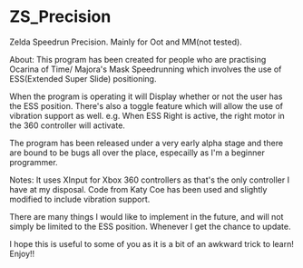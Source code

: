 ZS_Precision
============

Zelda Speedrun Precision. Mainly for Oot and MM(not tested).

About:
This program has been created for people who are practising Ocarina of Time/ Majora's Mask Speedrunning 
which involves the use of ESS(Extended Super Slide) positioning.

When the program is operating it will Display whether or not the user has the ESS position. 
There's also a toggle feature which will allow the use of vibration support as well. 
e.g. When ESS Right is active, the right motor in the 360 controller will activate.

The program has been released under a very early alpha stage and there are bound to be bugs all over the place, 
especailly as I'm a beginner programmer. 

Notes: 
It uses XInput for Xbox 360 controllers as that's the only controller I have at my disposal. 
Code from Katy Coe has been used and slightly modified to include vibration support. 

There are many things I would like to implement in the future, and will not simply be limited to the ESS position. 
Whenever I get the chance to update. 

I hope this is useful to some of you as it is a bit of an awkward trick to learn! 
Enjoy!!
